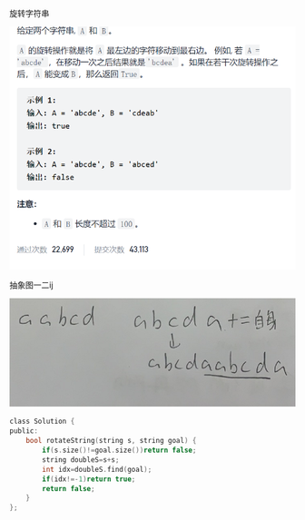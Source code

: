 旋转字符串

![img](image/1631331996773.png)

抽象图一二ij

![img](image/1631332350646.png)

```c
class Solution {
public:
    bool rotateString(string s, string goal) {
        if(s.size()!=goal.size())return false;
        string doubleS=s+s;
        int idx=doubleS.find(goal);
        if(idx!=-1)return true;
        return false;
    }
};
```

